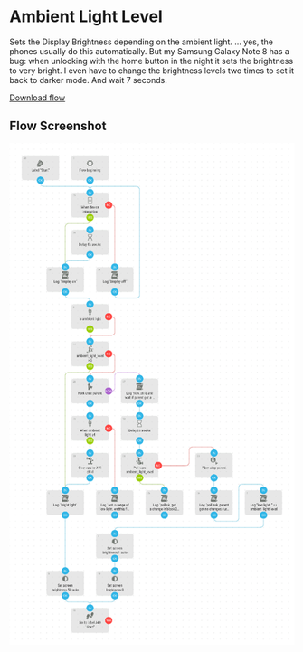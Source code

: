 # Ambient Light Level
Sets the Display Brightness depending on the ambient light. ... yes, the phones usually do this automatically. But my Samsung Galaxy Note 8 has a bug: when unlocking with the home button in the night it sets the brightness to very bright. I even have to change the brightness levels two times to set it back to darker mode. And wait 7 seconds.

[Download flow](https://github.com/mgafner/automate-flows/blob/master/ambient_light_level.flo?raw=true)

## Flow Screenshot
![Flow](ambient_light_level.png)
